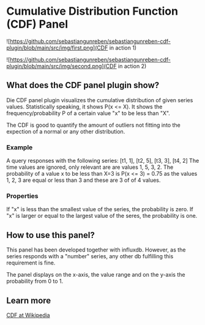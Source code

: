 # Cumulative Distribution Function (CDF) Panel

![https://github.com/sebastiangunreben/sebastiangunreben-cdf-plugin/blob/main/src/img/first.png](CDF in action 1)

![https://github.com/sebastiangunreben/sebastiangunreben-cdf-plugin/blob/main/src/img/second.png](CDF in action 2)

## What does the CDF panel plugin show?

Die CDF panel plugin visualizes the cumulative distribution of given series 
values. 
Statistically speaking, it shows P(x <= X).
It shows the frequency/probability P of a certain value "x" to be less than
"X".

The CDF is good to quantify the amount of outliers not fitting into the
expection of a normal or any other distribution.

### Example
A query responses with the following series:
[t1, 1], [t2, 5], [t3, 3], [t4, 2]
The time values are ignored, only relevant are are values 1, 5, 3, 2.
The probability of a value x to be less than X=3 is P(x <= 3) = 0.75
as the values 1, 2, 3 are equal or less than 3 and these are 3 of of 4 values.

### Properties
If "x" is less than the smallest value of the series, the probability is zero.
If "x" is larger or equal to the largest value of the seres, the probability is
one.

## How to use this panel?
This panel has been developed together with influxdb.
However, as the series responds with a "number" series, any other db
fulfilling this requirement is fine.

The panel displays on the x-axis, the value range and on the y-axis the
probability from 0 to 1.

## Learn more

[CDF at Wikipedia](https://en.wikipedia.org/wiki/Cumulative_distribution_function)
